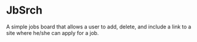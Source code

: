 # JbSrch

A simple jobs board that allows a user to add, delete, and include a link to a site where he/she can apply for a job. 
